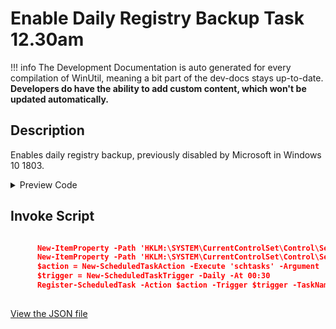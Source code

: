 ﻿# Enable Daily Registry Backup Task 12.30am


!!! info
     The Development Documentation is auto generated for every compilation of WinUtil, meaning a bit part of the dev-docs stays up-to-date. **Developers do have the ability to add custom content, which won't be updated automatically.**


## Description

Enables daily registry backup, previously disabled by Microsoft in Windows 10 1803.

<!-- BEGIN CUSTOM CONTENT -->

<!-- END CUSTOM CONTENT -->

<details>
<summary>Preview Code</summary>

```json
{
    "Content":  "Enable Daily Registry Backup Task 12.30am",
    "Description":  "Enables daily registry backup, previously disabled by Microsoft in Windows 10 1803.",
    "category":  "Features",
    "panel":  "1",
    "Order":  "a017_",
    "feature":  [

                ],
    "InvokeScript":  [
                         "\r\n      New-ItemProperty -Path \u0027HKLM:\\SYSTEM\\CurrentControlSet\\Control\\Session Manager\\Configuration Manager\u0027 -Name \u0027EnablePeriodicBackup\u0027 -Type DWord -Value 1 -Force\r\n      New-ItemProperty -Path \u0027HKLM:\\SYSTEM\\CurrentControlSet\\Control\\Session Manager\\Configuration Manager\u0027 -Name \u0027BackupCount\u0027 -Type DWord -Value 2 -Force\r\n      $action = New-ScheduledTaskAction -Execute \u0027schtasks\u0027 -Argument \u0027/run /i /tn \"\\Microsoft\\Windows\\Registry\\RegIdleBackup\"\u0027\r\n      $trigger = New-ScheduledTaskTrigger -Daily -At 00:30\r\n      Register-ScheduledTask -Action $action -Trigger $trigger -TaskName \u0027AutoRegBackup\u0027 -Description \u0027Create System Registry Backups\u0027 -User \u0027System\u0027\r\n      "
                     ]
}
```
</details>

## Invoke Script

```json

      New-ItemProperty -Path 'HKLM:\SYSTEM\CurrentControlSet\Control\Session Manager\Configuration Manager' -Name 'EnablePeriodicBackup' -Type DWord -Value 1 -Force
      New-ItemProperty -Path 'HKLM:\SYSTEM\CurrentControlSet\Control\Session Manager\Configuration Manager' -Name 'BackupCount' -Type DWord -Value 2 -Force
      $action = New-ScheduledTaskAction -Execute 'schtasks' -Argument '/run /i /tn "\Microsoft\Windows\Registry\RegIdleBackup"'
      $trigger = New-ScheduledTaskTrigger -Daily -At 00:30
      Register-ScheduledTask -Action $action -Trigger $trigger -TaskName 'AutoRegBackup' -Description 'Create System Registry Backups' -User 'System'
      

```



<!-- BEGIN SECOND CUSTOM CONTENT -->

<!-- END SECOND CUSTOM CONTENT -->

[View the JSON file](https://github.com/ChrisTitusTech/winutil/tree/main/config/feature.json)

